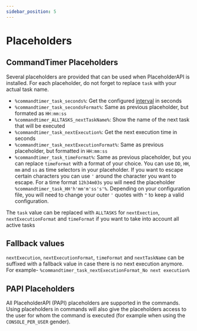 ```yaml
---
sidebar_position: 5
---
```


# Placeholders

## CommandTimer Placeholders

Several placeholders are provided that can be used when PlaceholderAPI is installed. For each placeholder, do not forget
to replace `task` with your actual task name.

- `%commandtimer_task_seconds%`: Get the configured [interval](configuration/schedules#intervals) in seconds
- `%commandtimer_task_secondsFormat%`: Same as previous placeholder, but formated as `HH:mm:ss`
- `%commandtimer_ALLTASKS_nextTaskName%`: Show the name of the next task that will be executed
- `%commandtimer_task_nextExecution%`: Get the next execution time in seconds
- `%commandtimer_task_nextExecutionFormat%`: Same as previous placeholder, but formatted in `HH:mm:ss`
- `%commandtimer_task_timeFormat%`: Same as previous placeholder, but you can replace `timeFormat` with a format of your
  choice. You can use `DD`, `HH`, `mm` and `ss` as time selectors in your placeholder. If you want to
  escape certain characters you can use `'` around the character you want to escape. For a time format `12h34m03s` you
  will need the placeholder `%commandtimer_task_HH'h'mm'm'ss's'%`. Depending on your configuration file, you will need
  to change your outer `'` quotes with `"` to keep a valid configuration.

The `task` value can be replaced with `ALLTASKS` for `nextExection`, `nextExecutionFormat` and `timeFormat` if you want
to take into account all active tasks

## Fallback values

`nextExecution`, `nextExecutionFormat`, `timeFormat` and `nextTaskName` can be suffixed with a fallback value in
case there is no next execution anymore. For example- `%commandtimer_task_nextExecutionFormat_No next execution%`

## PAPI Placeholders

All PlaceholderAPI (PAPI) placeholders are supported in the commands. Using placeholders in commands will also give the
placeholders access to the user for whom the command is executed (for example when using the `CONSOLE_PER_USER` gender).
